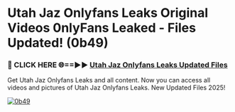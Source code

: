 # Utah Jaz Onlyfans Leaks Original Videos 0nlyFans Leaked - Files Updated! (0b49)

<h3>🔴 CLICK HERE 🌐==►► <a href="https://tinyurl.com/2jnfzry5" rel="nofollow">Utah Jaz Onlyfans Leaks Updated Files</a></h3>

Get Utah Jaz Onlyfans Leaks and all content. Now you can access all videos and pictures of Utah Jaz Onlyfans Leaks. New Updated Files 2025!

[![0b49](https://i.imgur.com/GyGTBgg.gif)](https://tinyurl.com/2jnfzry5)
